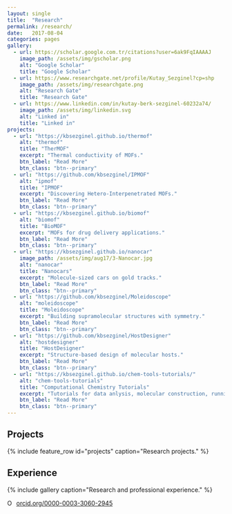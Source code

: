 ```yaml
---
layout: single
title:  "Research"
permalink: /research/
date:   2017-08-04
categories: pages
gallery:
  - url: https://scholar.google.com.tr/citations?user=6ak9FqIAAAAJ
    image_path: /assets/img/gscholar.png
    alt: "Google Scholar"
    title: "Google Scholar"
  - url: https://www.researchgate.net/profile/Kutay_Sezginel?cp=shp
    image_path: /assets/img/researchgate.png
    alt: "Research Gate"
    title: "Research Gate"
  - url: https://www.linkedin.com/in/kutay-berk-sezginel-60232a74/
    image_path: /assets/img/linkedin.svg
    alt: "Linked in"
    title: "Linked in"
projects:
  - url: "https://kbsezginel.github.io/thermof"
    alt: "thermof"
    title: "TherMOF"
    excerpt: "Thermal conductivity of MOFs."
    btn_label: "Read More"
    btn_class: "btn--primary"
  - url: "https://github.com/kbsezginel/IPMOF"
    alt: "ipmof"
    title: "IPMOF"
    excerpt: "Discovering Hetero-Interpenetrated MOFs."
    btn_label: "Read More"
    btn_class: "btn--primary"
  - url: "https://kbsezginel.github.io/biomof"
    alt: "biomof"
    title: "BioMOF"
    excerpt: "MOFs for drug delivery applications."
    btn_label: "Read More"
    btn_class: "btn--primary"
  - url: "https://kbsezginel.github.io/nanocar"
    image_path: /assets/img/aug17/3-Nanocar.jpg
    alt: "nanocar"
    title: "Nanocars"
    excerpt: "Molecule-sized cars on gold tracks."
    btn_label: "Read More"
    btn_class: "btn--primary"
  - url: "https://github.com/kbsezginel/Moleidoscope"
    alt: "moleidoscope"
    title: "Moleidoscope"
    excerpt: "Building supramolecular structures with symmetry."
    btn_label: "Read More"
    btn_class: "btn--primary"
  - url: "https://github.com/kbsezginel/HostDesigner"
    alt: "hostdesigner"
    title: "HostDesigner"
    excerpt: "Structure-based design of molecular hosts."
    btn_label: "Read More"
    btn_class: "btn--primary"
  - url: "https://kbsezginel.github.io/chem-tools-tutorials/"
    alt: "chem-tools-tutorials"
    title: "Computational Chemistry Tutorials"
    excerpt: "Tutorials for data anlysis, molecular construction, running simulations and more..."
    btn_label: "Read More"
    btn_class: "btn--primary"
---
```

## Projects

{% include feature_row id="projects" caption="Research projects." %}

## Experience

{% include gallery caption="Research and professional experience." %}

<a href="https://orcid.org/0000-0003-3060-2945" target="orcid.widget" rel="noopener noreferrer" style="vertical-align:top;"><img src="https://orcid.org/sites/default/files/images/orcid_16x16.png" style="width:1em;margin-right:.5em;" alt="ORCID iD icon">orcid.org/0000-0003-3060-2945</a>
